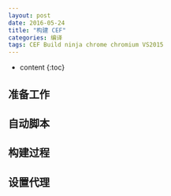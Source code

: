 ```yaml
---
layout: post
date: 2016-05-24
title: "构建 CEF"
categories: 编译
tags: CEF Build ninja chrome chromium VS2015
---
```


* content
{:toc}

## 准备工作


## 自动脚本


## 构建过程 


## 设置代理


